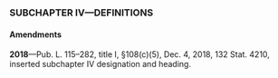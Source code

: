 ### SUBCHAPTER IV—DEFINITIONS ###

#### Amendments ####

**2018**—Pub. L. 115–282, title I, §108(c)(5), Dec. 4, 2018, 132 Stat. 4210, inserted subchapter IV designation and heading.